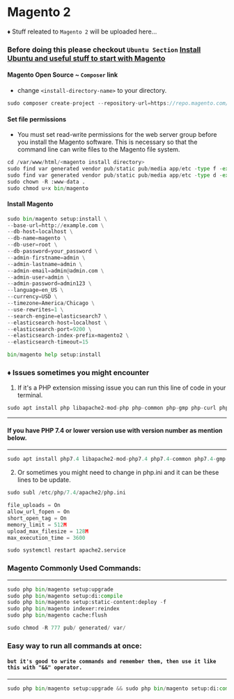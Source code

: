 # Magento 2
♦ Stuff releated to `Magento 2` will be uploaded here...

### Before doing this please checkout `Ubuntu Section` [Install Ubuntu and useful stuff to start with Magento](https://github.com/SaadiDK-003/developers-library/blob/master/ubuntu.md)

#### Magento Open Source ~ `Composer` link
* change `<install-directory-name>` to your directory.
```javascript
sudo composer create-project --repository-url=https://repo.magento.com/ magento/project-community-edition <install-directory-name>
```
#### Set file permissions
* You must set read-write permissions for the web server group before you install the Magento software. This is necessary so that the command line can write files to the Magento file system.
```python
cd /var/www/html/<magento install directory>
sudo find var generated vendor pub/static pub/media app/etc -type f -exec chmod g+w {} +
sudo find var generated vendor pub/static pub/media app/etc -type d -exec chmod g+ws {} +
sudo chown -R :www-data .
sudo chmod u+x bin/magento
```
#### Install Magento
```python
sudo bin/magento setup:install \
--base-url=http://example.com \
--db-host=localhost \
--db-name=magento \
--db-user=root \
--db-password=your_password \
--admin-firstname=admin \
--admin-lastname=admin \
--admin-email=admin@admin.com \
--admin-user=admin \
--admin-password=admin123 \
--language=en_US \
--currency=USD \
--timezone=America/Chicago \
--use-rewrites=1 \
--search-engine=elasticsearch7 \
--elasticsearch-host=localhost \
--elasticsearch-port=9200 \
--elasticsearch-index-prefix=magento2 \
--elasticsearch-timeout=15 
```

```python
bin/magento help setup:install
```

### ♦ Issues sometimes you might encounter
1. If it's a PHP extension missing issue you can run this line of code in your terminal.

```python
sudo apt install php libapache2-mod-php php-common php-gmp php-curl php-soap php-bcmath php-intl php-mbstring php-xmlrpc php-mysql php-gd php-xml php-cli php-zip
```
---
#### If you have PHP 7.4 or lower version use with version number as mention below.
---
```python
sudo apt install php7.4 libapache2-mod-php7.4 php7.4-common php7.4-gmp php7.4-curl php7.4-soap php7.4-bcmath php7.4-intl php7.4-mbstring php7.4-xmlrpc php7.4-mcrypt php7.4-mysql php7.4-gd php7.4-xml php7.4-cli php7.4-zip
```
2. Or sometimes you might need to change in php.ini and it can be these lines to be update.
```python
sudo subl /etc/php/7.4/apache2/php.ini
```
```javascript
file_uploads = On
allow_url_fopen = On
short_open_tag = On
memory_limit = 512M
upload_max_filesize = 128M
max_execution_time = 3600
```
```python
sudo systemctl restart apache2.service
```

### Magento Commonly Used Commands:
----
```python
sudo php bin/magento setup:upgrade
sudo php bin/magento setup:di:compile
sudo php bin/magento setup:static-content:deploy -f
sudo php bin/magento indexer:reindex
sudo php bin/magento cache:flush

sudo chmod -R 777 pub/ generated/ var/
```
### Easy way to run all commands at once:
#### `but it's good to write commands and remember them, then use it like this with "&&" operator.`
---
```python
sudo php bin/magento setup:upgrade && sudo php bin/magento setup:di:compile && sudo php bin/magento setup:static-content:deploy -f && sudo php bin/magento indexer:reindex && sudo php bin/magento cache:flush && sudo chmod -R 777 pub/ generated/ var/
```
